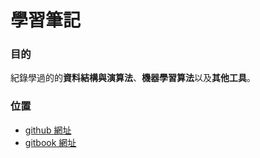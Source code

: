# 學習筆記

### 目的

紀錄學過的的**資料結構與演算法**、**機器學習算法**以及**其他工具**。

### 位置
* [github 網址](https://github.com/kstseng/dsa-ml-tool-note)
* [gitbook 網址](https://kstseng.gitbooks.io/dsa-ml-tool-notes/)
